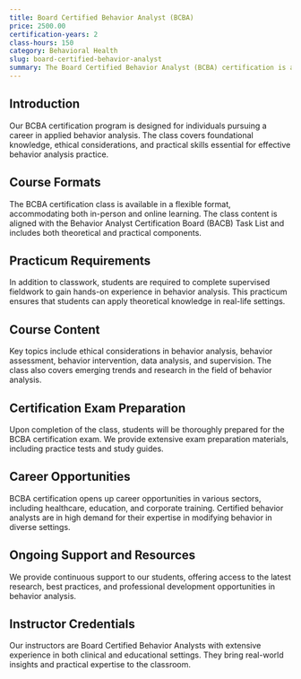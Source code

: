```yaml
---
title: Board Certified Behavior Analyst (BCBA)
price: 2500.00
certification-years: 2
class-hours: 150
category: Behavioral Health
slug: board-certified-behavior-analyst
summary: The Board Certified Behavior Analyst (BCBA) certification is a graduate-level certification in behavior analysis. This class offers comprehensive training in applied behavior analysis (ABA) and prepares candidates for the BCBA examination. It focuses on teaching practical skills used in the assessment and intervention of individuals with behavioral needs.
---
```


## Introduction

Our BCBA certification program is designed for individuals pursuing a career in applied behavior analysis. The class covers foundational knowledge, ethical considerations, and practical skills essential for effective behavior analysis practice.

## Course Formats

The BCBA certification class is available in a flexible format, accommodating both in-person and online learning. The class content is aligned with the Behavior Analyst Certification Board (BACB) Task List and includes both theoretical and practical components.

## Practicum Requirements

In addition to classwork, students are required to complete supervised fieldwork to gain hands-on experience in behavior analysis. This practicum ensures that students can apply theoretical knowledge in real-life settings.

## Course Content

Key topics include ethical considerations in behavior analysis, behavior assessment, behavior intervention, data analysis, and supervision. The class also covers emerging trends and research in the field of behavior analysis.

## Certification Exam Preparation

Upon completion of the class, students will be thoroughly prepared for the BCBA certification exam. We provide extensive exam preparation materials, including practice tests and study guides.

## Career Opportunities

BCBA certification opens up career opportunities in various sectors, including healthcare, education, and corporate training. Certified behavior analysts are in high demand for their expertise in modifying behavior in diverse settings.

## Ongoing Support and Resources

We provide continuous support to our students, offering access to the latest research, best practices, and professional development opportunities in behavior analysis.

## Instructor Credentials

Our instructors are Board Certified Behavior Analysts with extensive experience in both clinical and educational settings. They bring real-world insights and practical expertise to the classroom.

